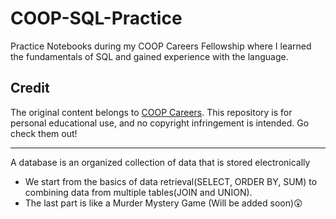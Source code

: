 # COOP-SQL-Practice #
Practice Notebooks during my COOP Careers Fellowship where I learned the fundamentals of SQL and gained experience with the language.

## Credit
The original content belongs to [COOP Careers](https://freestackinitiative.github.io/coop_sql_notebooks/#sql-100---introduction-to-relational-databases-and-sql). This repository is for personal educational use, and no copyright infringement is intended. Go check them out!

------------------
A database is an organized collection of data that is stored electronically
* We start from the basics of data retrieval(SELECT, ORDER BY, SUM) to combining data from multiple tables(JOIN and UNION).
* The last part is like a Murder Mystery Game (Will be added soon)😲
